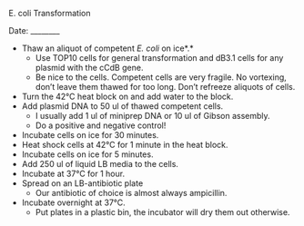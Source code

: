 ﻿E. coli Transformation

Date: \_\_\_\_\_\_\_\_

- Thaw an aliquot of competent *E. coli* on ice*.* 
  - Use TOP10 cells for general transformation and dB3.1 cells for any plasmid with the cCdB gene. 
  - Be nice to the cells. Competent cells are very fragile. No vortexing, don’t leave them thawed for too long. Don’t refreeze aliquots of cells.
- Turn the 42°C heat block on and add water to the block.
- Add plasmid DNA to 50 ul of thawed competent cells. 
  - I usually add 1 ul of miniprep DNA or 10 ul of Gibson assembly.
  - Do a positive and negative control!
- Incubate cells on ice for 30 minutes.
- Heat shock cells at 42°C for 1 minute in the heat block.
- Incubate cells on ice for 5 minutes.
- Add 250 ul of liquid LB media to the cells.
- Incubate at 37°C for 1 hour.
- Spread on an LB-antibiotic plate
  - Our antibiotic of choice is almost always ampicillin.
- Incubate overnight at 	37°C.
  - Put plates in a plastic bin, the incubator will dry them out otherwise.
